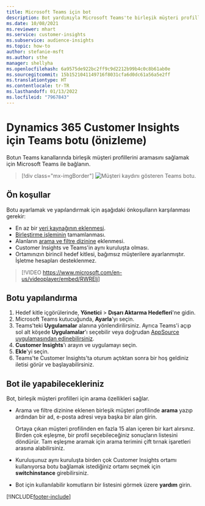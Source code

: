 ```yaml
---
title: Microsoft Teams için bot
description: Bot yardımıyla Microsoft Teams'te birleşik müşteri profillerini arayın.
ms.date: 10/08/2021
ms.reviewer: mhart
ms.service: customer-insights
ms.subservice: audience-insights
ms.topic: how-to
author: stefanie-msft
ms.author: sthe
manager: shellyha
ms.openlocfilehash: 6a9575de922bc2ff9c9d2212b99b4c0c8b61ab0e
ms.sourcegitcommit: 15b1521041149716f8031cfa6d0dc61a56a5e2ff
ms.translationtype: HT
ms.contentlocale: tr-TR
ms.lasthandoff: 01/13/2022
ms.locfileid: "7967843"
---
```

# <a name="teams-bot-for-dynamics-365-customer-insights-preview"></a>Dynamics 365 Customer Insights için Teams botu (önizleme)

Botun Teams kanallarında birleşik müşteri profillerini aramasını sağlamak için Microsoft Teams ile bağlanın.

> [!div class="mx-imgBorder"]
> ![Müşteri kaydını gösteren Teams botu.](media/teams-bot.png "Müşteri kaydını gösteren Teams botu")

## <a name="prerequisites"></a>Ön koşullar

Botu ayarlamak ve yapılandırmak için aşağıdaki önkoşulların karşılanması gerekir:

- En az bir [veri kaynağının eklenmesi](data-sources.md).
- [Birleştirme işleminin](data-unification.md) tamamlanması.
- Alanların [arama ve filtre dizinine](search-filter-index.md) eklenmesi.
- Customer Insights ve Teams'in aynı kuruluşta olması.
- Ortamınızın birincil hedef kitlesi, bağımsız müşterilere ayarlanmıştır. İşletme hesapları desteklenmez.


> [!VIDEO https://www.microsoft.com/en-us/videoplayer/embed/RWRElj]
## <a name="configure-the-bot"></a>Botu yapılandırma

1. Hedef kitle içgörülerinde, **Yönetici** > **Dışarı Aktarma Hedefleri**'ne gidin.
1. Microsoft Teams kutucuğunda, **Ayarla**'yı seçin.
1. Teams'teki **Uygulamalar** alanına yönlendirilirsiniz. Ayrıca Teams'i açıp sol alt köşede **Uygulamalar**'ı seçebilir veya doğrudan [AppSource uygulamasından edinebilirsiniz](https://go.microsoft.com/fwlink/?linkid=2124104).
1. **Customer Insights**'ı arayın ve uygulamayı seçin.
1. **Ekle**'yi seçin.
1. Teams'te Customer Insights'ta oturum açtıktan sonra bir hoş geldiniz iletisi görür ve başlayabilirsiniz.

## <a name="things-you-can-do-with-the-bot"></a>Bot ile yapabilecekleriniz

Bot, birleşik müşteri profilleri için arama özellikleri sağlar.

- Arama ve filtre dizinine eklenen birleşik müşteri profilinde **arama** yazıp ardından bir ad, e-posta adresi veya başka bir alan girin.

  Ortaya çıkan müşteri profilinden en fazla 15 alan içeren bir kart alırsınız. Birden çok eşleşme, bir profil seçebileceğiniz sonuçların listesini döndürür. Tam eşleşme aramak için arama terimini çift tırnak işaretleri arasına alabilirsiniz.

- Kuruluşunuz aynı kuruluşta birden çok Customer Insights ortamı kullanıyorsa botu bağlamak istediğiniz ortamı seçmek için **switchinstance** girebilirsiniz.

- Bot için kullanılabilir komutların bir listesini görmek üzere **yardım** girin.  


[!INCLUDE[footer-include](../includes/footer-banner.md)]